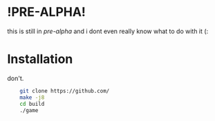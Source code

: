 # !PRE-ALPHA!
this is still in *pre-alpha* and i dont even really know what to do with it (:

# Installation

don't.

```bash
    git clone https://github.com/
    make -j8
    cd build
    ./game

```

